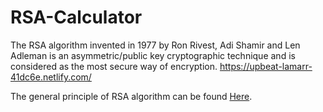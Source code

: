 # RSA-Calculator


The RSA algorithm invented in 1977 by Ron Rivest, Adi Shamir and Len Adleman is an asymmetric/public key cryptographic technique and is considered as the most secure way of encryption. https://upbeat-lamarr-41dc6e.netlify.com/


The general principle of RSA algorithm can be found [Here](https://www.tutorialspoint.com/cryptography_with_python/cryptography_with_python_understanding_rsa_algorithm.htm).
